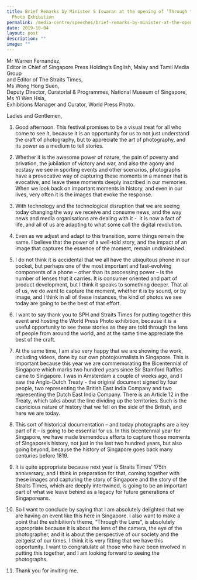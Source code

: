 ```yaml
---
title: Brief Remarks by Minister S Iswaran at the opening of ‘Through the Lens’
  Photo Exhibition
permalink: /media-centre/speeches/brief-remarks-by-minister-at-the-opening-of-through-the-lens-photo-exhibition/
date: 2019-10-04
layout: post
description: ""
image: ""
---
```

Mr Warren Fernandez,   
Editor in Chief of Singapore Press Holding’s English, Malay and Tamil Media Group   
and Editor of The Straits Times,   
Ms Wong Hong Suen,   
Deputy Director, Curatorial & Programmes, National Museum of Singapore,  
Ms Yi Wen Hsia,  
Exhibitions Manager and Curator, World Press Photo.  
  
Ladies and Gentlemen,   
  
1. Good afternoon. This festival promises to be a visual treat for all who come to see it, because it is an opportunity for us to not just understand the craft of photography, but to appreciate the art of photography, and its power as a medium to tell stories.  
  
2. Whether it is the awesome power of nature, the pain of poverty and privation, the jubilation of victory and war, and also the agony and ecstasy we see in sporting events and other scenarios, photographs have a provocative way of capturing these moments in a manner that is evocative, and leave these moments deeply inscribed in our memories. When we look back on important moments in history, and even in our lives, very often it is the images that evoke the response. 

3. With technology and the technological disruption that we are seeing today changing the way we receive and consume news, and the way news and media organisations are dealing with it -  it is now a fact of life, and all of us are adapting to what some call the digital revolution.  
  
4. Even as we adjust and adapt to this transition, some things remain the same. I believe that the power of a well-told story, and the impact of an image that captures the essence of the moment, remain undiminished.   
  
5. I do not think it is accidental that we all have the ubiquitous phone in our pocket, but perhaps one of the most important and fast-evolving components of a phone – other than its processing power – is the number of lenses that it carries. It is consumer oriented and part of product development, but I think it speaks to something deeper. That all of us, we do want to capture the moment, whether it is by sound, or by image, and I think in all of these instances, the kind of photos we see today are going to be the best of that effort.  
  
6. I want to say thank you to SPH and Straits Times for putting together this event and hosting the World Press Photo exhibition, because it is a useful opportunity to see these stories as they are told through the lens of people from around the world, and at the same time appreciate the best of the craft.   
  
7. At the same time, I am also very happy that we are showing the work, including videos, done by our own photojournalists in Singapore. This is important because this year we are commemorating the Bicentennial of Singapore which marks two hundred years since Sir Stamford Raffles came to Singapore. I was in Amsterdam a couple of weeks ago, and I saw the Anglo-Dutch Treaty - the original document signed by four people, two representing the British East India Company and two representing the Dutch East India Company. There is an Article 12 in the Treaty, which talks about the line dividing up the territories. Such is the capricious nature of history that we fell on the side of the British, and here we are today.   
  
8. This sort of historical documentation – and today photographs are a key part of it – is going to be essential for us. In this bicentennial year for Singapore, we have made tremendous efforts to capture those moments of Singapore’s history, not just in the last two hundred years, but also going beyond, because the history of Singapore goes back many centuries before 1819.   
  
9. It is quite appropriate because next year is Straits Times’ 175th anniversary, and I think in preparation for that, coming together with these images and capturing the story of Singapore and the story of the Straits Times, which are deeply intertwined, is going to be an important part of what we leave behind as a legacy for future generations of Singaporeans.  
  
10. So I want to conclude by saying that I am absolutely delighted that we are having an event like this here in Singapore. I also want to make a point that the exhibition’s theme, “Through the Lens”, is absolutely appropriate because it is about the lens of the camera, the eye of the photographer, and it is about the perspective of our society and the zeitgeist of our times. I think it is very fitting that we have this opportunity. I want to congratulate all those who have been involved in putting this together, and I am looking forward to seeing the photographs.  
  
11. Thank you for inviting me.